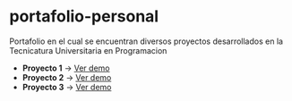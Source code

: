 # portafolio-personal
Portafolio en el cual se encuentran diversos proyectos desarrollados en la Tecnicatura Universitaria en Programacion

- **Proyecto 1** → [Ver demo](https://elias194.github.io/portafolio-personal/Proyecto1/)
- **Proyecto 2** → [Ver demo](https://elias194.github.io/portafolio-personal/Proyecto2/)
- **Proyecto 3** → [Ver demo](https://elias194.github.io/portafolio-personal/Proyecto3/)
